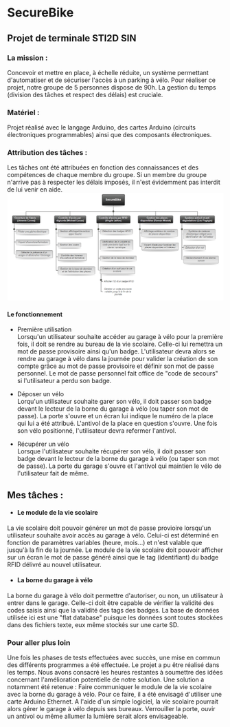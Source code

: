 # SecureBike
## Projet de terminale STI2D SIN

### La mission :
Concevoir et mettre en place, à échelle réduite, un système permettant d'automatiser et de sécuriser l'accès à un parking à vélo. Pour réaliser ce projet, notre groupe de 5 personnes dispose de 90h. La gestion du temps (division des tâches et respect des délais) est cruciale.

### Matériel :
Projet réalisé avec le langage Arduino, des cartes Arduino (circuits électroniques programmables) ainsi que des composants électroniques.

### Attribution des tâches :
Les tâches ont été attribuées en fonction des connaissances et des compétences de chaque membre du groupe. Si un membre du groupe n'arrive pas à respecter les délais imposés, il n'est évidemment pas interdit de lui venir en aide.
![Attribution des taches](https://github.com/VirgileJallonPeriaux/SecureBike/blob/master/Taches/repartitionTaches.png)

#### Le fonctionnement
- Première utilisation<br>
Lorsqu'un utilisateur souhaite accéder au garage à vélo pour la première fois, il doit se rendre au bureau de la vie scolaire.
Celle-ci lui remettra un mot de passe provisoire ainsi qu'un badge. L'utilisateur devra alors se rendre au garage à vélo dans la journée pour valider la création de son compte grâce au mot de passe provisoire et définir son mot de passe personnel.
Le mot de passe personnel fait office de "code de secours" si l'utilisateur a perdu son badge.

- Déposer un vélo<br>
Lorqu'un utilisateur souhaite garer son vélo, il doit passer son badge devant le lecteur de la borne du garage à vélo (ou taper son mot de passe). La porte s'ouvre et un écran lui indique le numéro de la place qui lui a été attribué. L'antivol de la place en question s'ouvre. Une fois son vélo positionné, l'utilisateur devra refermer l'antivol.

- Récupérer un vélo<br>
Lorsque l'utilisateur souhaite récupérer son vélo, il doit passer son badge devant le lecteur de la borne du garage à vélo (ou taper son mot de passe). La porte du garage s'ouvre et l'antivol qui maintien le vélo de l'utilisateur fait de même.

## Mes tâches :
- #### Le module de la vie scolaire
La vie scolaire doit pouvoir générer un mot de passe provioire lorsqu'un utilisateur souhaite avoir accès au garage à vélo. Celui-ci est déterminé en fonction de paramètres variables (heure, mois...) et n'est valable que jusqu'à la fin de la journée.
Le module de la vie scolaire doit pouvoir afficher sur un écran le mot de passe généré ainsi que le tag (identifiant) du badge RFID délivré au nouvel utilisateur.

- #### La borne du garage à vélo
La borne du garage à vélo doit permettre d'autoriser, ou non, un utilisateur à entrer dans le garage.
Celle-ci doit être capable de vérifier la validité des codes saisis ainsi que la validité des tags des badges.
La base de données utilisée ici est une "flat database" puisque les données sont toutes stockées dans des fichiers texte, eux même stockés sur une carte SD.



### Pour aller plus loin <br>
Une fois les phases de tests effectuées avec succès, une mise en commun des différents programmes a été effectuée. Le projet a pu être réalisé dans les temps.
Nous avons consacré les heures restantes à soumettre des idées concernant l'amélioration potentielle de notre solution. Une solution a notamment été retenue :
Faire communiquer le module de la vie scolaire avec la borne du garage à vélo. Pour ce faire, il a été envisagé d'utiliser une carte Arduino Ethernet. A l'aide d'un simple logiciel, la vie scolaire pourrait alors gérer le garage à vélo depuis ses bureaux.
Verrouiller la porte, ouvir un antivol ou même allumer la lumière serait alors envisageable.

